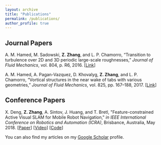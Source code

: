 ```yaml
---
layout: archive
title: "Publications"
permalink: /publications/
author_profile: true
---
```

## Journal Papers
A. M. Hamed, M. Sadowski, **Z. Zhang**, and L. P. Chamorro, “Transition to turbulence over 2D and 3D periodic large-scale roughnesses,” *Journal of Fluid Mechanics*, vol. 804, p. R6, 2016.
[[Link](https://doi.org/10.1017/jfm.2016.575)]

A. M. Hamed, A. Pagan-Vazquez, D. Khovalyg, **Z. Zhang**, and L. P. Chamorro, “Vortical structures in the near wake of tabs with various geometries,” *Journal of Fluid Mechanics*, vol. 825, pp. 167–188, 2017.
[[Link](https://doi.org/10.1017/jfm.2017.384)]

## Conference Papers
X. Deng, **Z. Zhang**, A. Sintov, J. Huang, and T. Bretl, "Feature-constrained Active Visual SLAM for Mobile Robot Navigation," *in IEEE International Conference on Robotics and Automation (ICRA)*, Brisbance, Australia, May 2018.
[[Paper](/files/ICRA_2018.pdf)] [[Video](https://www.youtube.com/watch?v=g87kNEiEKZk)] [[Code](https://github.com/XinkeAE/Active-ORB-SLAM2.git)] 

You can also find my articles on my [Google Scholar](https://scholar.google.com/citations?user=J1ub1esAAAAJ&hl=en) profile.


